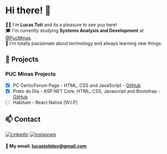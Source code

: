 # Hi there! 👋

🧑‍💻 I'm <strong>Lucas Toti</strong> and its a pleasure to see you here!<br/>
🎓 I'm currently studying <strong>Systems Analysis and Development</strong> at [@PucMinas](https://github.com/ICEI-PUC-Minas-PMV-ADS).<br/>
📖 I'm totally passionate about technology and always learning new things.

## 📁 Projects

### PUC Minas Projects

- [x] PC Certo/Forum Page - HTML, CSS and JavaScript  - [GitHub](https://github.com/ICEI-PUC-Minas-PMV-ADS/pmv-ads-2024-1-e1-proj-web-t4-pc-certo)
- [x] Prato do Dia - ASP.NET Core, HTML, CSS, Javascript and Bootstrap - [GitHub](https://github.com/LcsToti/PratoDoDia)
- [ ] Habitum - React Native [W.I.P]

## 📫 Contact

[![LinkedIn](https://img.shields.io/badge/LinkedIn-0077B5?style=for-the-badge&logo=linkedin&logoColor=white)](https://www.linkedin.com/in/lucas-toti-5114ab20a/)
[![Instagram](https://img.shields.io/badge/Instagram-E4405F?style=for-the-badge&logo=instagram&logoColor=white)](https://www.instagram.com/lcstotidev/)

#### 📧 My email: <strong> lucastotidev@gmail.com </strong>
